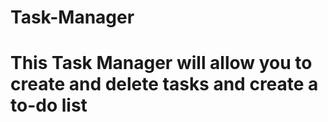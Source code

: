 # Task-Manager
# This Task Manager will allow you to create and delete tasks and create a to-do list
